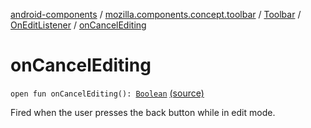 [android-components](../../../index.md) / [mozilla.components.concept.toolbar](../../index.md) / [Toolbar](../index.md) / [OnEditListener](index.md) / [onCancelEditing](./on-cancel-editing.md)

# onCancelEditing

`open fun onCancelEditing(): `[`Boolean`](https://kotlinlang.org/api/latest/jvm/stdlib/kotlin/-boolean/index.html) [(source)](https://github.com/mozilla-mobile/android-components/blob/master/components/concept/toolbar/src/main/java/mozilla/components/concept/toolbar/Toolbar.kt#L137)

Fired when the user presses the back button while in edit mode.

